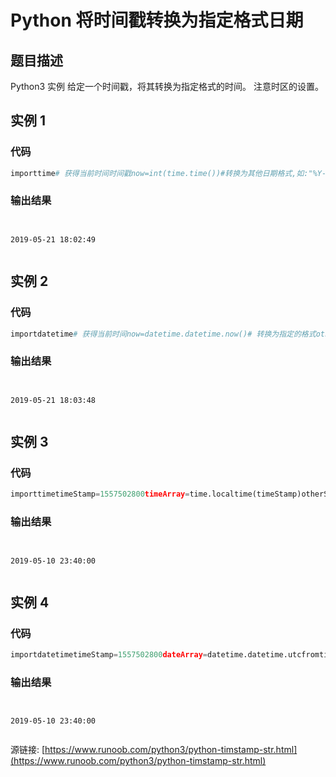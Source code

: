 # Python 将时间戳转换为指定格式日期

## 题目描述
Python3 实例
给定一个时间戳，将其转换为指定格式的时间。
注意时区的设置。

## 实例 1
### 代码
```python
importtime# 获得当前时间时间戳now=int(time.time())#转换为其他日期格式,如:"%Y-%m-%d %H:%M:%S"timeArray=time.localtime(now)otherStyleTime=time.strftime("%Y-%m-%d %H:%M:%S",timeArray)print(otherStyleTime)
```
### 输出结果
```

2019-05-21 18:02:49

```
## 实例 2
### 代码
```python
importdatetime# 获得当前时间now=datetime.datetime.now()# 转换为指定的格式otherStyleTime=now.strftime("%Y-%m-%d %H:%M:%S")print(otherStyleTime)
```
### 输出结果
```

2019-05-21 18:03:48

```
## 实例 3
### 代码
```python
importtimetimeStamp=1557502800timeArray=time.localtime(timeStamp)otherStyleTime=time.strftime("%Y-%m-%d %H:%M:%S",timeArray)print(otherStyleTime)
```
### 输出结果
```

2019-05-10 23:40:00

```
## 实例 4
### 代码
```python
importdatetimetimeStamp=1557502800dateArray=datetime.datetime.utcfromtimestamp(timeStamp)otherStyleTime=dateArray.strftime("%Y-%m-%d %H:%M:%S")print(otherStyleTime)
```
### 输出结果
```

2019-05-10 23:40:00

```
源链接: [https://www.runoob.com/python3/python-timstamp-str.html](https://www.runoob.com/python3/python-timstamp-str.html)